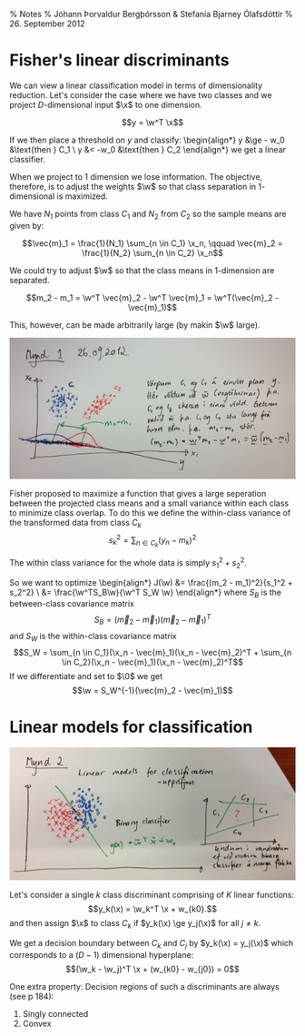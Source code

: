 % Notes
% Jóhann Þorvaldur Bergþórsson & Stefanía Bjarney Ólafsdóttir
% 26. September 2012

# Fisher's linear discriminants

We can view a linear classification model in terms of dimensionality reduction. Let's consider the case where we have two classes and we project $D$-dimensional input $\x$ to one dimension.

$$y = \w^T \x$$

If we then place a threshold on $y$ and classify:
\begin{align*}
    y &\ge - w_0 &\text{then } C_1 \\
    y &< -w_0 &\text{then } C_2
\end{align*}
we get a linear classifier.

When we project to $1$ dimension we lose information. The objective, therefore, is to adjust the weights $\w$ so that class separation in $1$-dimensional is maximized.

We have $N_1$ points from class $C_1$ and $N_2$ from $C_2$ so the sample means are given by:

$$\vec{m}_1 = \frac{1}{N_1} \sum_{n \in C_1} \x_n, \qquad \vec{m}_2 = \frac{1}{N_2} \sum_{n \in C_2} \x_n$$

We could try to adjust $\w$ so that the class means in $1$-dimension are separated.

$$m_2 - m_1 = \w^T \vec{m}_2 - \w^T \vec{m}_1 = \w^T(\vec{m}_2 - \vec{m}_1)$$

This, however, can be made arbitrarily large (by makin $\w$ large).

![](img/2012-09-26-1.jpg)

Fisher proposed to maximize a function that gives a large seperation between the projected class means and a small variance within each class to minimize class overlap. To do this we define the within-class variance of the transformed data from class $C_k$
$$s_k^2 = \sum_{n \in C_k} (y_n - m_k)^2$$

The within class variance for the whole data is simply $s_1^2 + s_2^2$.

So we want to optimize
\begin{align*}
    J(\w) &= \frac{(m_2 - m_1)^2}{s_1^2 + s_2^2} \\
     &= \frac{\w^TS_B\w}{\w^T S_W \w}
\end{align*}
where $S_B$ is the between-class covariance matrix
$$S_B = (\vec{m}_2 - \vec{m}_1)(\vec{m}_2 - \vec{m}_1)^T$$
and $S_W$ is the within-class covariance matrix
$$S_W = \sum_{n \in C_1}(\x_n - \vec{m}_1)(\x_n - \vec{m}_2)^T + \sum_{n \in C_2}(\x_n - \vec{m}_1)(\x_n - \vec{m}_2)^T$$
If we differentiate and set to $\0$ we get
$$\w = S_W^{-1}(\vec{m}_2 - \vec{m}_1)$$


 # Linear models for classification

![](img/2012-09-26-2.jpg)

<!-- ![](img/2012-09-26-3.jpg) -->
Let's consider a single $k$ class discriminant comprising of $K$ linear functions:
$$y_k(\x) = \w_k^T \x + w_{k0}.$$
and then assign $\x$ to class $C_k$ if $y_k(\x) \ge y_j(\x)$ for all $j \ne k$.

We get a decision boundary between $C_k$ and $C_j$ by $y_k(\x) = y_j(\x)$ which corresponds to a $(D-1)$ dimensional hyperplane:
$$(\w_k - \w_j)^T \x + (w_{k0} - w_{j0}) = 0$$

One extra property: Decision regions of such a discriminants are always (see p 184):
1. Singly connected
2. Convex


